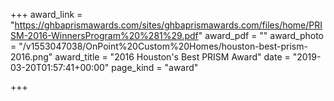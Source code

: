 +++
award_link = "https://ghbaprismawards.com/sites/ghbaprismawards.com/files/home/PRISM-2016-WinnersProgram%20%281%29.pdf"
award_pdf = ""
award_photo = "/v1553047038/OnPoint%20Custom%20Homes/houston-best-prism-2016.png"
award_title = "2016 Houston's Best PRISM Award"
date = "2019-03-20T01:57:41+00:00"
page_kind = "award"

+++
